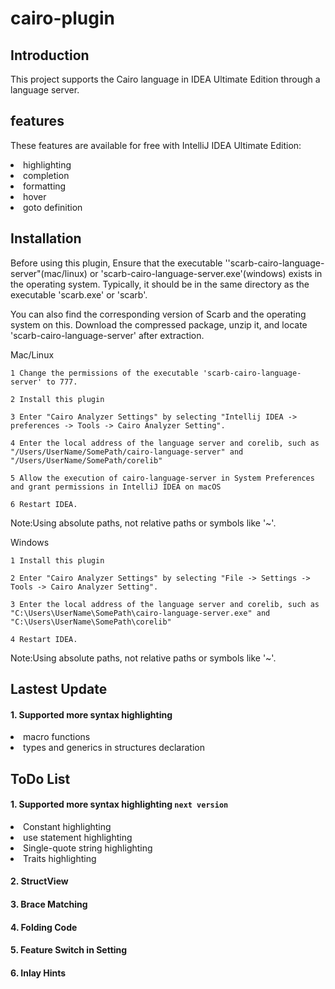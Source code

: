 # cairo-plugin

## Introduction
This project supports the Cairo language in IDEA Ultimate Edition through a language server.

## features
These features are available for free with IntelliJ IDEA Ultimate Edition:
<li>highlighting</li>
<li>completion</li>
<li>formatting</li>
<li>hover</li>
<li>goto definition</li>


## Installation

Before using this plugin, Ensure that the executable ''scarb-cairo-language-server"(mac/linux) or 'scarb-cairo-language-server.exe'(windows) exists in the operating system. Typically, it should be in the same directory as the executable 'scarb.exe' or 'scarb'.

You can also find the corresponding version of Scarb and the operating system on this. Download the compressed package, unzip it, and locate 'scarb-cairo-language-server' after extraction.

Mac/Linux

    1 Change the permissions of the executable 'scarb-cairo-language-server' to 777.

    2 Install this plugin

    3 Enter "Cairo Analyzer Settings" by selecting "Intellij IDEA -> preferences -> Tools -> Cairo Analyzer Setting".

    4 Enter the local address of the language server and corelib, such as "/Users/UserName/SomePath/cairo-language-server" and "/Users/UserName/SomePath/corelib"

    5 Allow the execution of cairo-language-server in System Preferences and grant permissions in IntelliJ IDEA on macOS

    6 Restart IDEA.

Note:Using absolute paths, not relative paths or symbols like '~'.

Windows

    1 Install this plugin

    2 Enter "Cairo Analyzer Settings" by selecting "File -> Settings -> Tools -> Cairo Analyzer Setting".

    3 Enter the local address of the language server and corelib, such as "C:\Users\UserName\SomePath\cairo-language-server.exe" and "C:\Users\UserName\SomePath\corelib"

    4 Restart IDEA.

Note:Using absolute paths, not relative paths or symbols like '~'.

## Lastest Update
#### 1. Supported more syntax highlighting
<li>macro functions</li>
<li>types and generics in structures declaration</li>

## ToDo List
#### 1. Supported more syntax highlighting `next version`
<li>Constant highlighting</li>
<li>use statement highlighting</li>
<li>Single-quote string highlighting</li>
<li>Traits highlighting</li>

#### 2. StructView
#### 3. Brace Matching
#### 4. Folding Code
#### 5. Feature Switch in Setting
#### 6. Inlay Hints
